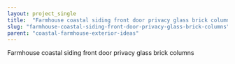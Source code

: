 ```yaml
---
layout: project_single
title:  "Farmhouse coastal siding front door privacy glass brick columns"
slug: "farmhouse-coastal-siding-front-door-privacy-glass-brick-columns"
parent: "coastal-farmhouse-exterior-ideas"
---
```

Farmhouse coastal siding front door privacy glass brick columns